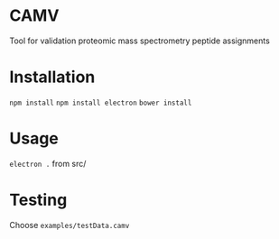 # CAMV
Tool for validation proteomic mass spectrometry peptide assignments

# Installation
`npm install`
`npm install electron`
`bower install`

# Usage
`electron .` from src/

# Testing
Choose `examples/testData.camv`
